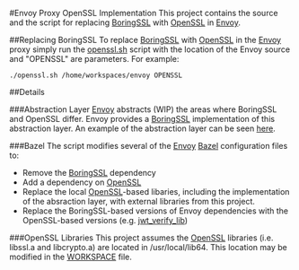 #Envoy Proxy OpenSSL Implementation
This project contains the source and the script for replacing [BoringSSL](https://opensource.google.com/projects/boringssl) with [OpenSSL](https://www.openssl.org) in [Envoy](https://github.com/envoyproxy/envoy).

##Replacing BoringSSL
To replace [BoringSSL](https://opensource.google.com/projects/boringssl) with [OpenSSL](https://www.openssl.org) in the [Envoy](https://github.com/envoyproxy/envoy) proxy simply run the [openssl.sh](https://github.com/bdecoste/sslimpl/blob/master/openssl.sh) script with the location of the Envoy source and "OPENSSL" are parameters. For example:

```
./openssl.sh /home/workspaces/envoy OPENSSL
```
##Details

###Abstraction Layer
[Envoy](https://github.com/envoyproxy/envoy) abstracts (WIP) the areas where BoringSSL and OpenSSL differ. Envoy provides a [BoringSSL](https://opensource.google.com/projects/boringssl) implementation of this abstraction layer. An example of the abstraction layer can be seen [here](https://github.com/bdecoste/envoy/blob/openssl-impl/source/common/ssl/ssl_impl_common.h).

###Bazel
The script modifies several of the [Envoy](https://github.com/envoyproxy/envoy) [Bazel](https://bazel.build) configuration files to:

* Remove the [BoringSSL](https://opensource.google.com/projects/boringssl) dependency
* Add a dependency on [OpenSSL](https://www.openssl.org)
* Replace the local [OpenSSL](https://www.openssl.org)-based libaries, including the implementation of the absraction layer, with external libraries from this project. 
* Replace the BoringSSL-based versions of Envoy dependencies with the OpenSSL-based versions (e.g. [jwt\_verify\_lib](https://github.com/bdecoste/jwt_verify_lib/tree/openssl-master))

###OpenSSL Libraries
This project assumes the [OpenSSL](https://www.openssl.org) libraries (i.e. libssl.a and libcrypto.a) are located in /usr/local/lib64. This location may be modified in the [WORKSPACE](https://github.com/bdecoste/sslimpl/blob/master/WORKSPACE) file. 




